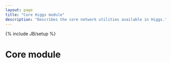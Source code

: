 ```yaml
---
layout: page
title: "Core Higgs module"
description: "Describes the core network utilities available in Higgs."
---
```

{% include JB/setup %}

# Core module


